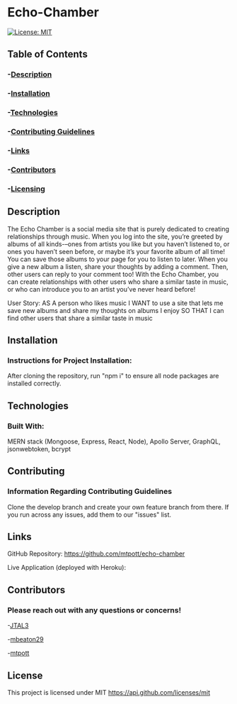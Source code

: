 # Echo-Chamber

[![License: MIT](https://img.shields.io/badge/License-MIT-yellow.svg)](https://opensource.org/licenses/MIT)

## Table of Contents
### -[Description](#description)
### -[Installation](#installation)
### -[Technologies](#technologies)
### -[Contributing Guidelines](#contributing)
### -[Links](#links)
### -[Contributors](#contributors)
### -[Licensing](#license)

## Description
The Echo Chamber is a social media site that is purely dedicated to creating relationships through music. When you log into the site, you’re greeted by albums of all kinds-–ones from artists you like but you haven’t listened to, or ones you haven’t seen before, or maybe it’s your favorite album of all time! You can save those albums to your page for you to listen to later. When you give a new album a listen, share your thoughts by adding a comment. Then, other users can reply to your comment too! With the Echo Chamber, you can create relationships with other users who share a similar taste in music, or who can introduce you to an artist you’ve never heard before!

User Story: 
    AS A person who likes music
	I WANT to use a site that lets me save new albums and share my thoughts on albums I enjoy
	SO THAT I can find other users that share a similar taste in music

## Installation
### Instructions for Project Installation:
After cloning the repository, run "npm i" to ensure all node packages are installed correctly.
  
## Technologies
### Built With:
MERN stack (Mongoose, Express, React, Node), Apollo Server, GraphQL, jsonwebtoken, bcrypt

## Contributing
### Information Regarding Contributing Guidelines
Clone the develop branch and create your own feature branch from there. If you run across any issues, add them to our "issues" list. 

## Links
GitHub Repository: https://github.com/mtpott/echo-chamber

Live Application (deployed with Heroku): 
  
## Contributors
### Please reach out with any questions or concerns!

-[JTAL3](https://github.com/JTAL3)

-[mbeaton29](https://github.com/mbeaton29)

-[mtpott](https://github.com/mtpott)

## License
This project is licensed under MIT
https://api.github.com/licenses/mit